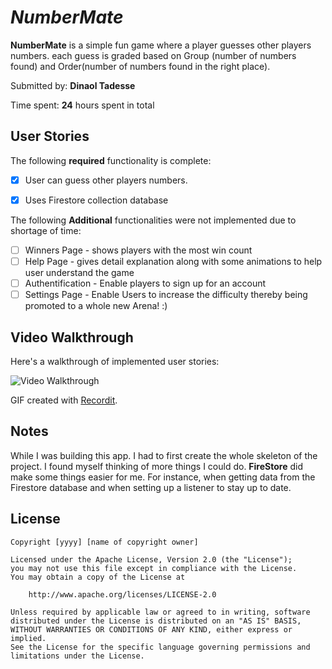 # *NumberMate*

**NumberMate** is a simple fun game where a player guesses other players numbers. each guess is graded based on Group (number of numbers found) and Order(number of numbers found in the right place).

Submitted by: **Dinaol Tadesse**

Time spent: **24** hours spent in total

## User Stories

The following **required** functionality is complete:

* [x] User can guess other players numbers.
* [x] Uses Firestore collection database


The following **Additional** functionalities were not implemented due to shortage of time:

* [ ] Winners Page - shows players with the most win count
* [ ] Help Page - gives detail explanation along with some animations to help user understand the game
* [ ] Authentification - Enable players to sign up for an account
* [ ] Settings Page - Enable Users to increase the difficulty thereby being promoted to a whole new Arena! :)

## Video Walkthrough 

Here's a walkthrough of implemented user stories:

<img src='http://g.recordit.co/iLTC83xT6v.gif' title='Video Walkthrough' />

GIF created with [Recordit](http://www.recordit.co/).

## Notes
While I was building this app. I had to first create the whole skeleton of the project. I found myself thinking of more things I could do. **FireStore** did make some things easier for me. For instance, when getting data from the  Firestore database and when setting up a listener to stay up to date.

## License

    Copyright [yyyy] [name of copyright owner]

    Licensed under the Apache License, Version 2.0 (the "License");
    you may not use this file except in compliance with the License.
    You may obtain a copy of the License at

        http://www.apache.org/licenses/LICENSE-2.0

    Unless required by applicable law or agreed to in writing, software
    distributed under the License is distributed on an "AS IS" BASIS,
    WITHOUT WARRANTIES OR CONDITIONS OF ANY KIND, either express or implied.
    See the License for the specific language governing permissions and
    limitations under the License.
